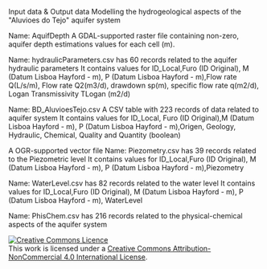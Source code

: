 Input data & Output data 
Modelling the hydrogeological aspects of the "Aluvioes do Tejo" aquifer system




Name: AquifDepth 
A GDAL-supported raster file containing non-zero, aquifer depth estimations values for each cell (m).


Name: hydraulicParameters.csv has 60 records related to the aquifer hydraulic parameters
It contains values for ID_Local,Furo (ID Original), M (Datum Lisboa Hayford - m), P (Datum Lisboa Hayford - m),Flow rate Q(L/s/m), Flow rate Q2(m3/d), drawdown sp(m), specific flow rate q(m2/d), Logan Transmissivity TLogan (m2/d)

Name: BD_AluvioesTejo.csv A CSV table with 223 records of data related to aquifer system
It contains values for ID_Local, Furo (ID Original),M (Datum Lisboa Hayford - m), P (Datum Lisboa Hayford - m),Origen, Geology, Hydraulic, Chemical, Quality and Quantity (boolean)

A OGR-supported vector file
Name: Piezometry.csv has 39 records related to the Piezometric level 
It contains values for ID_Local,Furo (ID Original), M (Datum Lisboa Hayford - m), P (Datum Lisboa Hayford - m),Piezometry

Name: WaterLevel.csv has 82 records related to the water level 
It contains values for ID_Local,Furo (ID Original), M (Datum Lisboa Hayford - m), P (Datum Lisboa Hayford - m), WaterLevel

Name: PhisChem.csv has 216 records related to the physical-chemical aspects of the aquifer system

<a rel="license" href="http://creativecommons.org/licenses/by-nc/4.0/"><img alt="Creative Commons Licence" style="border-width:0" src="https://i.creativecommons.org/l/by-nc/4.0/88x31.png" /></a><br />This work is licensed under a <a rel="license" href="http://creativecommons.org/licenses/by-nc/4.0/">Creative Commons Attribution-NonCommercial 4.0 International License</a>.
